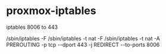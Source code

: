 # proxmox-iptables
iptables 8006 to 443

/sbin/iptables -F
/sbin/iptables -t nat -F
/sbin/iptables -t nat -A PREROUTING -p tcp --dport 443 -j REDIRECT --to-ports 8006
